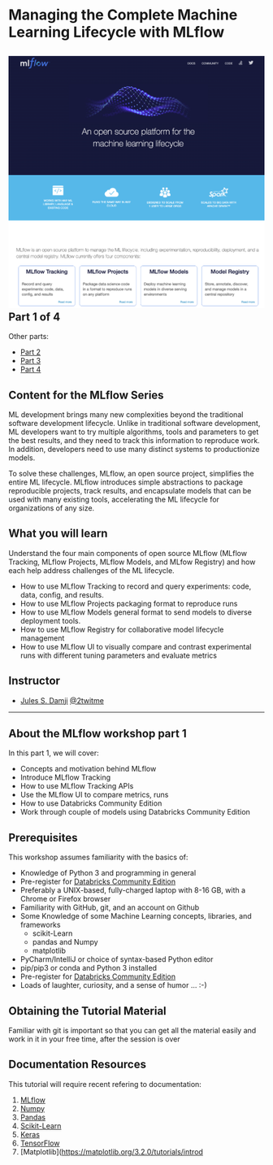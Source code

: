  Managing the Complete Machine Learning Lifecycle with MLflow
===========================================================
![](images/mlflow-workshop.png)
Part 1 of 4
-----------
Other parts:
- [Part 2]()
- [Part 3]()
- [Part 4]()

Content for the MLflow Series
-----------------------------
ML development brings many new complexities beyond the traditional software development lifecycle. Unlike in traditional software development, ML developers want to try multiple algorithms, tools and parameters to get the best results, and they need to track this information to reproduce work. In addition, developers need to use many distinct systems to productionize models.

To solve these challenges, MLflow, an open source project, simplifies the entire ML lifecycle. MLflow introduces simple abstractions to package reproducible projects, track results, and encapsulate models that can be used with many existing tools, accelerating the ML lifecycle for organizations of any size.

What you will learn
-------------------
Understand the four main components of open source MLflow (MLflow Tracking, MLflow Projects, MLflow Models, and MLfow Registry) and how each help address challenges of the ML lifecycle.
 * How to use MLflow Tracking to record and query experiments: code, data, config, and results.
 * How to use MLflow Projects packaging format to reproduce runs
 * How to use MLflow Models general format to send models to diverse deployment tools.
 * How to use MLflow Registry for collaborative model lifecycle management
 * How to use MLflow UI to visually compare and contrast experimental runs with different tuning parameters and evaluate metrics


Instructor
-----------

- [Jules S. Damji](https://www.linkedin.com/in/dmatrix/) [@2twitme](https://twitter.com/2twitme) 
---


About the MLflow workshop part 1
--------------------------------

In this part 1, we will cover:
 * Concepts and motivation behind MLflow
 * Introduce MLflow Tracking
 * How to use MLflow Tracking APIs 
 * Use the MLflow UI to compare metrics, runs
 * How to use Databricks Community Edition
 * Work through couple of models using Databricks Community Edition

Prerequisites
-------------
This workshop assumes familiarity with the basics of:
* Knowledge of Python 3 and programming in general
* Pre-register for [Databricks Community Edition](https://databricks.com/try-databricks)
* Preferably a UNIX-based, fully-charged laptop with 8-16 GB, with a Chrome or Firefox browser
* Familiarity with GitHub, git, and an account on Github
* Some Knowledge of some Machine Learning concepts, libraries, and frameworks 
     * scikit-Learn
     * pandas and Numpy
     * matplotlib
* PyCharm/IntelliJ or choice of syntax-based Python editor
* pip/pip3 or conda and Python 3 installed
* Pre-register for [Databricks Community Edition](https://databricks.com/try-databricks)
* Loads of laughter, curiosity, and a sense of humor ... :-)

Obtaining the Tutorial Material
--------------------------------

Familiar with git is important so that you can get all the material easily and work in it 
in your free time, after the session is over 


Documentation Resources
-----------------------

This tutorial will require recent refering to documentation: 

1. [MLflow](https://mlflow.org/docs/latest/index.html) 
2. [Numpy](https://numpy.org/devdocs/user/quickstart.html)
3. [Pandas](https://pandas.pydata.org/pandas-docs/stable/reference/index.html)
4. [Scikit-Learn](https://scikit-learn.org/stable/index.html)
5. [Keras](https://keras.io/optimizers/)
6. [TensorFlow](https://tensorflow.org)
7. [Matplotlib](https://matplotlib.org/3.2.0/tutorials/introd


